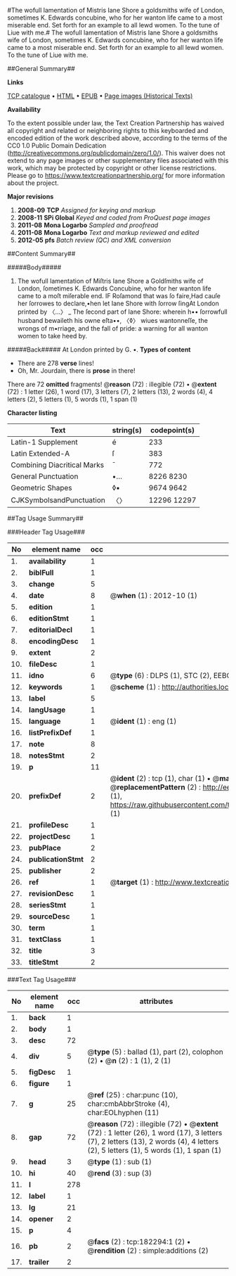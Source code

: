 #The wofull lamentation of Mistris Iane Shore a goldsmiths wife of London, sometimes K. Edwards concubine, who for her wanton life came to a most miserable end. Set forth for an example to all lewd women. To the tune of Liue with me.#
The wofull lamentation of Mistris Iane Shore a goldsmiths wife of London, sometimes K. Edwards concubine, who for her wanton life came to a most miserable end. Set forth for an example to all lewd women. To the tune of Liue with me.

##General Summary##

**Links**

[TCP catalogue](http://www.ota.ox.ac.uk/tcp/)  • 
[HTML](http://tei.it.ox.ac.uk/tcp/Texts-HTML/free/B00/B00697.html)  • 
[EPUB](http://tei.it.ox.ac.uk/tcp/Texts-EPUB/free/B00/B00697.epub) • 
[Page images (Historical Texts)](https://historicaltexts.jisc.ac.uk/eebo-99892874e)

**Availability**

To the extent possible under law, the Text Creation Partnership has waived all copyright and related or neighboring rights to this keyboarded and encoded edition of the work described above, according to the terms of the CC0 1.0 Public Domain Dedication (http://creativecommons.org/publicdomain/zero/1.0/). This waiver does not extend to any page images or other supplementary files associated with this work, which may be protected by copyright or other license restrictions. Please go to https://www.textcreationpartnership.org/ for more information about the project.

**Major revisions**

1. __2008-09__ __TCP__ *Assigned for keying and markup*
1. __2008-11__ __SPi Global__ *Keyed and coded from ProQuest page images*
1. __2011-08__ __Mona Logarbo__ *Sampled and proofread*
1. __2011-08__ __Mona Logarbo__ *Text and markup reviewed and edited*
1. __2012-05__ __pfs__ *Batch review (QC) and XML conversion*

##Content Summary##

#####Body#####

1. The wofull lamentation of Miſtris Iane Shore a Goldſmiths wife of London, ſometimes K. Edwards Concubine, who for her wanton life came to a moſt miſerable end.
IF Roſamond that was ſo faire,Had cauſe her ſorrowes to declare,•hen let Iane Shore with ſorrow ſingAt London printed by 〈…〉
    _ The ſecond part of Iane Shore: wherein h•• ſorrowfull husband bewaileth his owne eſta••, 〈◊〉 wiues wantonneſſe, the wrongs of m•rriage, and the fall of pride: a warning for all wanton women to take heed by.

#####Back#####
At London printed by G. •.
**Types of content**

  * There are 278 **verse** lines!
  * Oh, Mr. Jourdain, there is **prose** in there!

There are 72 **omitted** fragments! 
 @__reason__ (72) : illegible (72)  •  @__extent__ (72) : 1 letter (26), 1 word (17), 3 letters (7), 2 letters (13), 2 words (4), 4 letters (2), 5 letters (1), 5 words (1), 1 span (1)

**Character listing**


|Text|string(s)|codepoint(s)|
|---|---|---|
|Latin-1 Supplement|é|233|
|Latin Extended-A|ſ|383|
|Combining             Diacritical Marks|̄|772|
|General Punctuation|•…|8226 8230|
|Geometric Shapes|◊▪|9674 9642|
|CJKSymbolsandPunctuation|〈〉|12296 12297|

##Tag Usage Summary##

###Header Tag Usage###

|No|element name|occ|attributes|
|---|---|---|---|
|1.|__availability__|1||
|2.|__biblFull__|1||
|3.|__change__|5||
|4.|__date__|8| @__when__ (1) : 2012-10 (1)|
|5.|__edition__|1||
|6.|__editionStmt__|1||
|7.|__editorialDecl__|1||
|8.|__encodingDesc__|1||
|9.|__extent__|2||
|10.|__fileDesc__|1||
|11.|__idno__|6| @__type__ (6) : DLPS (1), STC (2), EEBO-CITATION (1), PROQUEST (1), VID (1)|
|12.|__keywords__|1| @__scheme__ (1) : http://authorities.loc.gov/ (1)|
|13.|__label__|5||
|14.|__langUsage__|1||
|15.|__language__|1| @__ident__ (1) : eng (1)|
|16.|__listPrefixDef__|1||
|17.|__note__|8||
|18.|__notesStmt__|2||
|19.|__p__|11||
|20.|__prefixDef__|2| @__ident__ (2) : tcp (1), char (1)  •  @__matchPattern__ (2) : ([0-9\-]+):([0-9IVX]+) (1), (.+) (1)  •  @__replacementPattern__ (2) : http://eebo.chadwyck.com/downloadtiff?vid=$1&page=$2 (1), https://raw.githubusercontent.com/textcreationpartnership/Texts/master/tcpchars.xml#$1 (1)|
|21.|__profileDesc__|1||
|22.|__projectDesc__|1||
|23.|__pubPlace__|2||
|24.|__publicationStmt__|2||
|25.|__publisher__|2||
|26.|__ref__|1| @__target__ (1) : http://www.textcreationpartnership.org/docs/. (1)|
|27.|__revisionDesc__|1||
|28.|__seriesStmt__|1||
|29.|__sourceDesc__|1||
|30.|__term__|1||
|31.|__textClass__|1||
|32.|__title__|3||
|33.|__titleStmt__|2||


###Text Tag Usage###

|No|element name|occ|attributes|
|---|---|---|---|
|1.|__back__|1||
|2.|__body__|1||
|3.|__desc__|72||
|4.|__div__|5| @__type__ (5) : ballad (1), part (2), colophon (2)  •  @__n__ (2) : 1 (1), 2 (1)|
|5.|__figDesc__|1||
|6.|__figure__|1||
|7.|__g__|25| @__ref__ (25) : char:punc (10), char:cmbAbbrStroke (4), char:EOLhyphen (11)|
|8.|__gap__|72| @__reason__ (72) : illegible (72)  •  @__extent__ (72) : 1 letter (26), 1 word (17), 3 letters (7), 2 letters (13), 2 words (4), 4 letters (2), 5 letters (1), 5 words (1), 1 span (1)|
|9.|__head__|3| @__type__ (1) : sub (1)|
|10.|__hi__|40| @__rend__ (3) : sup (3)|
|11.|__l__|278||
|12.|__label__|1||
|13.|__lg__|21||
|14.|__opener__|2||
|15.|__p__|4||
|16.|__pb__|2| @__facs__ (2) : tcp:182294:1 (2)  •  @__rendition__ (2) : simple:additions (2)|
|17.|__trailer__|2||

